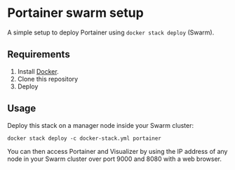 # Portainer swarm setup

A simple setup to deploy Portainer using `docker stack deploy` (Swarm).

## Requirements

1. Install [Docker](http://docker.io).
2. Clone this repository
3. Deploy

## Usage

Deploy this stack on a manager node inside your Swarm cluster:

```
docker stack deploy -c docker-stack.yml portainer
```

You can then access Portainer and Visualizer by using the IP address of any node in your Swarm cluster over port 9000 and 8080 with a web browser.
